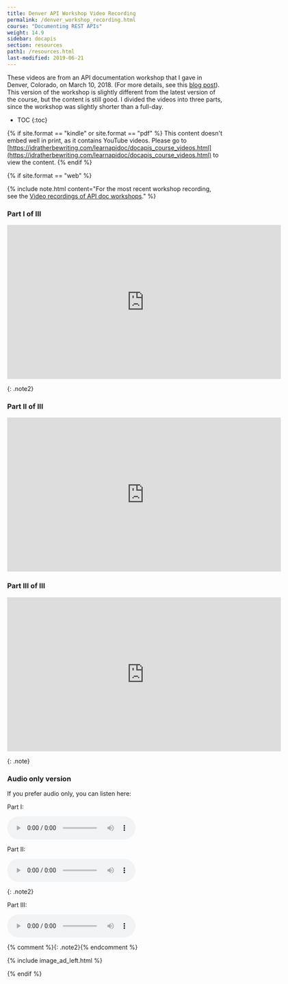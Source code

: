 ```yaml
---
title: Denver API Workshop Video Recording
permalink: /denver_workshop_recording.html
course: "Documenting REST APIs"
weight: 14.9
sidebar: docapis
section: resources
path1: /resources.html
last-modified: 2019-06-21
---
```


These videos are from an API documentation workshop that I gave in Denver, Colorado, on March 10, 2018. (For more details, see this [blog post](https://idratherbewriting.com/2018/03/12/api-documentation-workshop-in-denver/)). This version of the workshop is slightly different from the latest version of the course, but the content is still good. I divided the videos into three parts, since the workshop was slightly shorter than a full-day.

* TOC
{:toc}

{% if site.format == "kindle" or site.format == "pdf" %}
This content doesn't embed well in print, as it contains YouTube videos. Please go to [https://idratherbewriting.com/learnapidoc/docapis_course_videos.html](https://idratherbewriting.com/learnapidoc/docapis_course_videos.html) to view the content.
{% endif %}

{% if site.format == "web" %}

{% include note.html content="For the most recent workshop recording, see the [Video recordings of API doc workshops](docapis_workshop_videos.html)." %}

### Part I of III

<iframe width="640" height="360" src="https://www.youtube.com/embed/Ivum3YbOWQ4" frameborder="0" allow="autoplay; encrypted-media" allowfullscreen></iframe>

{: .note2}

### Part II of III

<iframe width="640" height="360" src="https://www.youtube.com/embed/zV6m-6_j56w" frameborder="0" allow="autoplay; encrypted-media" allowfullscreen></iframe>

### Part III of III

<iframe width="640" height="360" src="https://www.youtube.com/embed/LSLg6Oy1OzM" frameborder="0" allow="autoplay; encrypted-media" allowfullscreen></iframe>

{: .note}

### Audio only version

If you prefer audio only, you can listen here:

Part I:
<div class="audioControls">
<p><audio controls="controls"><source src="http://www.podtrac.com/pts/redirect.mp3/s3.us-west-1.wasabisys.com/idbwmedia.com/podcasts/denverapiworkshop_part1.mp3" type="audio/mpeg" /></audio></p>
</div>

Part II:
<div class="audioControls">
<p><audio controls="controls"><source src="http://www.podtrac.com/pts/redirect.mp3/s3.us-west-1.wasabisys.com/idbwmedia.com/podcasts/denverapiworkshop_part2.mp3" type="audio/mpeg" /></audio></p>
</div>

{: .note2}

Part III:
<div class="audioControls">
<p><audio controls="controls"><source src="http://www.podtrac.com/pts/redirect.mp3/s3.us-west-1.wasabisys.com/idbwmedia.com/podcasts/denverapiworkshop_part3.mp3" type="audio/mpeg" /></audio></p>
</div>

{% comment %}{: .note2}{% endcomment %}

{% include image_ad_left.html %}

{% endif %}
